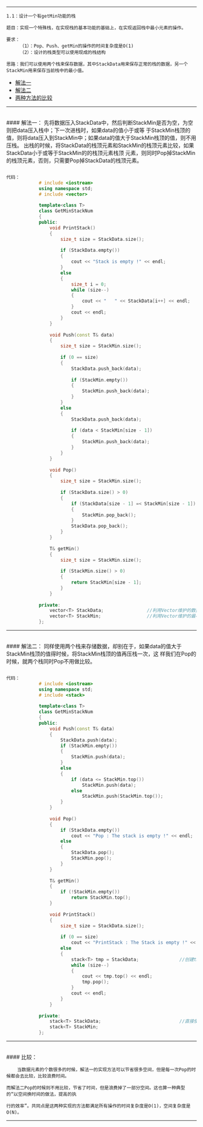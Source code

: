 

------------------------------------------------------------------------------------------------------------------------------------------

	1.1：设计一个有getMin功能的栈

	题目：实现一个特殊栈，在实现栈的基本功能的基础上，在实现返回栈中最小元素的操作。

	要求：
		 （1）：Pop、Push、getMin的操作的时间复杂度是O(1)
		 （2）：设计的栈类型可以使用现成的栈结构

	思路：我们可以使用两个栈来保存数据，其中StackData用来保存正常的栈的数据，另一个StackMin用来保存当前栈中的最小值。


* [解法一](#解法一)
* [解法二](#解法二)
* [两种方法的比较](#比较)

------------------------------------------------------------------------------------------------------------------------------------------


<br>
#### 解法一：
        先将数据压入StackData中，然后判断StackMin是否为空，为空则把data压入栈中；下一次进栈时，如果data的值小于或等
    于StackMin栈顶的值，则将data压入到StackMin中；如果data的值大于StackMin栈顶的值，则不用压栈。
        出栈的时候，将StackData的栈顶元素和StackMin的栈顶元素比较，如果StackData小于或等于StackMin的的栈顶元素栈顶
    元素，则同时Pop掉StackMin的栈顶元素，否则，只需要Pop掉StackData的栈顶元素。


```cpp

代码：
            # include <iostream>
            using namespace std;
            # include <vector>
            
            template<class T>
            class GetMinStackNum
            {
            public:
            	void PrintStack()
            	{
            		size_t size = StackData.size();
            
            		if (StackData.empty())
            		{
            			cout << "Stack is empty !" << endl;
            		}
            		else
            		{
            			size_t i = 0;
            			while (size--)
            			{
            				cout << "   " << StackData[i++] << endl;
            			}
            			cout << endl;
            		}
            	}
            
            	void Push(const T& data)
            	{
            		size_t size = StackMin.size();
            
            		if (0 == size)
            		{
            			StackData.push_back(data);
            			
            			if (StackMin.empty())
            			{
            				StackMin.push_back(data);
            			}
            		}
            		else
            		{
            			StackData.push_back(data);
            
            			if (data < StackMin[size - 1])
            			{
            				StackMin.push_back(data);
            			}
            		}
            	}
            
            	void Pop()
            	{
            		size_t size = StackMin.size();
            
            		if (StackData.size() > 0)
            		{
            			if (StackData[size - 1] =< StackMin[size - 1])
            			{
            				StackMin.pop_back();
            			}
            			StackData.pop_back();
            		}
            	}
            
            	T& getMin()
            	{
            		size_t size = StackMin.size();
            
            		if (StackMin.size() > 0)
            		{
            			return StackMin[size - 1];
            		}
            	}
            
            private:
            	vector<T> StackData;                //利用Vector维护的数据栈
            	vector<T> StackMin;                 //利用Vector维护的最小栈
            };

```

------------------------------------------------------------------------------------------------------------------------------------------

<br>
#### 解法二：
        同样使用两个栈来存储数据，却别在于，如果data的值大于StackMin栈顶的值得时候，将StackMin栈顶的值再压栈一次，这
    样我们在Pop的时候，就两个栈同时Pop不用做比较。


```cpp

代码：
            # include <iostream>
            using namespace std;
            # include <stack>
            
            template<class T>
            class GetMinStackNum
            {
            public:
            	void Push(const T& data)
            	{
            		StackData.push(data);
            		if (StackMin.empty())
            		{
            			StackMin.push(data);
            		}
            		else
            		{
            			if (data <= StackMin.top())
            				StackMin.push(data);
            			else
            				StackMin.push(StackMin.top());
            		}
            	}
            
            	void Pop()
            	{
            		if (StackData.empty())
            			cout << "Pop : The stack is empty !" << endl;
            		else
            		{
            			StackData.pop();
            			StackMin.pop();
            		}
            	}
            
            	T& getMin()
            	{
            		if (!StackMin.empty())
            			return StackMin.top();
            	}
            
            	void PrintStack()
            	{
            		size_t size = StackData.size();
            
            		if (0 == size)
            			cout << "PrintStack : The Stack is empty !" << endl;
            		else
            		{
            			stack<T> tmp = StackData;               //创建tmp避免打印栈的时候破坏掉原来的栈
            			while (size--)
            			{
            				cout << tmp.top() << endl;
            				tmp.pop();
            			}
            			cout << endl;
            		}
            	}
            
            private:
            	stack<T> StackData;                             //直接使用栈维护数据栈和最小栈
            	stack<T> StackMin;
            };


```

------------------------------------------------------------------------------------------------------------------------------------------

<br>
#### 比较：

        当数据元素的个数很多的时候，解法一的实现方法可以节省很多空间，但是每一次Pop的时候都会去比较，比较浪费时间。
        
    而解法二Pop的时候则不用比较，节省了时间，但是浪费掉了一部分空间。这也算一种典型的“以空间换时间的做法，提高的执
    
    行的效率”。共同点是这两种实现的方法都满足所有操作的时间复杂度是O(1)，空间复杂度是O(N)。


------------------------------------------------------------------------------------------------------------------------------------------


